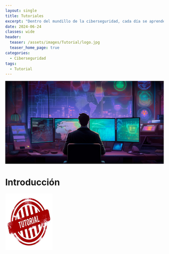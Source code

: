 ```yaml
---
layout: single
title: Tutoriales
excerpt: "Dentro del mundillo de la ciberseguridad, cada día se aprende un sin fin de cosas, trucos, formas de poder realizar parches, conexiones, controles, entre muchas otras cosas más, es por ello que dentro de este espacio estarán almacenados cada uno de los tutoriales o procedimientos para realizar cierta actividad."
date: 2024-06-24
classes: wide
header:
  teaser: /assets/images/Tutorial/logo.jpg
  teaser_home_page: true
categories:
  - Ciberseguridad
tags:
  - Tutorial
---
```


![Portada](/assets/images/Tutorial/Portada.jpg)

# Introducción



<a href="https://tutoriales.4kiing.monster/">
  <img src="/assets/images/Tutorial/Tutorial.jpg" alt="Ingreso" style="width:150px;height:180px;">
</a>
